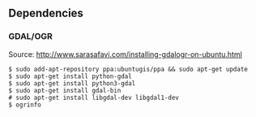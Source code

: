 ## Dependencies


### GDAL/OGR

Source: http://www.sarasafavi.com/installing-gdalogr-on-ubuntu.html

```
$ sudo add-apt-repository ppa:ubuntugis/ppa && sudo apt-get update
$ sudo apt-get install python-gdal
$ sudo apt-get install python3-gdal
$ sudo apt-get install gdal-bin
# sudo apt-get install libgdal-dev libgdal1-dev
$ ogrinfo
```
